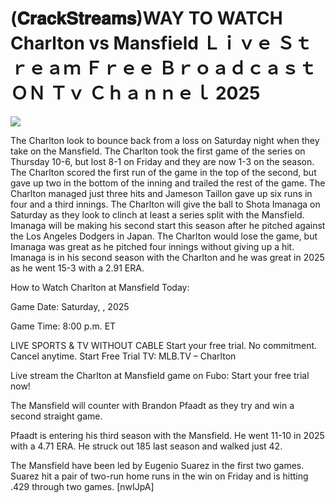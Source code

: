 # (𝐂𝐫𝐚𝐜𝐤𝐒𝐭𝐫𝐞𝐚𝐦𝐬)WAY TO WATCH Charlton vs Mansfield Ｌｉｖｅ Ｓｔｒｅａｍ Ｆｒｅｅ Ｂｒｏａｄｃａｓｔ ＯＮ Ｔｖ Ｃｈａｎｎｅｌ  2025  
  
  
[![](https://i.imgur.com/qSNzIqt.png)](https://movie.rssnews.media/AisJMTGqj.php)  
  
The Charlton look to bounce back from a loss on Saturday night when they take on the Mansfield. The Charlton took the first game of the series on Thursday 10-6, but lost 8-1 on Friday and they are now 1-3 on the season. The Charlton scored the first run of the game in the top of the second, but gave up two in the bottom of the inning and trailed the rest of the game. The Charlton managed just three hits and Jameson Taillon gave up six runs in four and a third innings. The Charlton will give the ball to Shota Imanaga on Saturday as they look to clinch at least a series split with the Mansfield. Imanaga will be making his second start this season after he pitched against the Los Angeles Dodgers in Japan. The Charlton would lose the game, but Imanaga was great as he pitched four innings without giving up a hit. Imanaga is in his second season with the Charlton and he was great in 2025 as he went 15-3 with a 2.91 ERA.

How to Watch Charlton at Mansfield Today:

Game Date: Saturday, , 2025

Game Time: 8:00 p.m. ET

LIVE SPORTS & TV WITHOUT CABLE
Start your free trial. No commitment. Cancel anytime.
Start Free Trial
TV: MLB.TV – Charlton

Live stream the Charlton at Mansfield game on Fubo: Start your free trial now!

The Mansfield will counter with Brandon Pfaadt as they try and win a second straight game.

Pfaadt is entering his third season with the Mansfield. He went 11-10 in 2025 with a 4.71 ERA. He struck out 185 last season and walked just 42.

The Mansfield have been led by Eugenio Suarez in the first two games. Suarez hit a pair of two-run home runs in the win on Friday and is hitting .429 through two games. [nwIJpA]